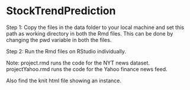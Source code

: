 # StockTrendPrediction

Step 1: Copy the files in the data folder to your local machine and set this path as working directory in both the Rmd files. This can be done by changing the pwd variable in both the files.

Step 2: Run the Rmd files on RStudio individually. 

Note: project.rmd runs the code for the NYT news dataset.
projectYahoo.rmd runs the code for the Yahoo finance news feed.

Also find the knit html file showing an instance.
